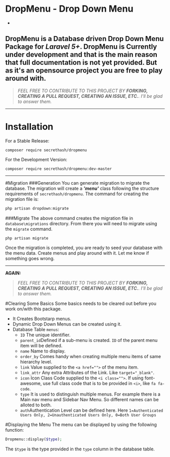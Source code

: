 DropMenu - Drop Down Menu
=======
-
**DropMenu** is a Database driven Drop Down Menu Package for ***Laravel 5+***. DropMenu is Currently under development and that is the main reason that full documentation is not yet provided. But as it's an opensource project you are free to play around with.
-

> *FEEL FREE TO CONTRIBUTE TO THIS PROJECT BY  **FORKING, CREATING A PULL REQUEST, CREATING AN ISSUE, ETC.**. I'll be glad to answer them.*

---
# Installation
For a Stable Release:
```
composer require secrethash/dropmenu
```
For the Development Version:
```
composer require secrethash/dropmenu:dev-master
```
---
#Migration
###Generation
You can generate migration to migrate the database. The migration will create a ***'menu'*** class following the structure requirements of `secrethash/dropmenu`. The command for creating the migration file is:
```haskell
php artisan dropdown:migrate
```
###Migrate
The above command creates the migration file in `database\migrations` directory. From there you will need to migrate using the `migrate` command.
```haskell
php artisan migrate
```
Once the migration is completed, you are ready to seed your database with the menu data. Create menus and play around with it. Let me know if something goes wrong.

---
**AGAIN:**
> *FEEL FREE TO CONTRIBUTE TO THIS PROJECT BY  **FORKING, CREATING A PULL REQUEST, CREATING AN ISSUE, ETC.**. I'll be glad to answer them.*

#Clearing Some Basics
Some basics needs to be cleared out before you work on/with this package.

- It Creates Bootstarp menus.
- Dynamic Drop Down Menus can be created using it.
- Database Table `menus`:
	- `ID` The unique identifier.
	- `parent_id`Defined if a sub-menu is created. `ID` of the parent menu item will be defined.
	- `name` Name to display.
	- `order_by` Comes handy when creating multiple menu items of same hierarchy level.
	- `link` Value supplied to the `<a href="">` of the menu item.
	- `link_attr` Any extra Attributes of the Link. Like `target="_blank"`.
	- `icon` Icon Class Code supplied to the `<i class="">`. If using font-awesome, use full class code that is to be provided in `<i>`, like `fa fa-code`.
	- `type` It is used to distinguish multiple menus. For example there is a Main nav menu and Sidebar Nav Menu. So different names can be alloted to both.
	- `auth`Authentication Level can be defined here. Here `1=Authenticated Users Only, 2=Unauthenticated Users Only, 0=Both User Groups`

#Displaying the Menu
The menu can be displayed by using the following function:
```php
Dropmenu::display($type);
```
The `$type` is the type provided in the `type` column in the database table.
